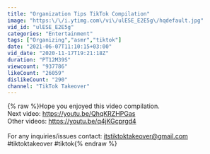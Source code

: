 ```yaml
---
title: "Organization Tips TikTok Compilation"
image: "https:\/\/i.ytimg.com\/vi\/ulESE_E2E5g\/hqdefault.jpg"
vid_id: "ulESE_E2E5g"
categories: "Entertainment"
tags: ["Organizing","asmr","tiktok"]
date: "2021-06-07T11:10:15+03:00"
vid_date: "2020-11-17T19:21:18Z"
duration: "PT12M39S"
viewcount: "937786"
likeCount: "26059"
dislikeCount: "290"
channel: "TikTok Takeover"
---
```

{% raw %}Hope you enjoyed this video compilation.<br />Next video: <a rel="nofollow" target="blank" href="https://youtu.be/QhqKRZHPGas">https://youtu.be/QhqKRZHPGas</a><br />Other videos: <a rel="nofollow" target="blank" href="https://youtu.be/q4jKGcprgd4">https://youtu.be/q4jKGcprgd4</a><br /><br />For any inquiries/issues contact: itstiktoktakeover@gmail.com<br />#tiktoktakeover #tiktok{% endraw %}
